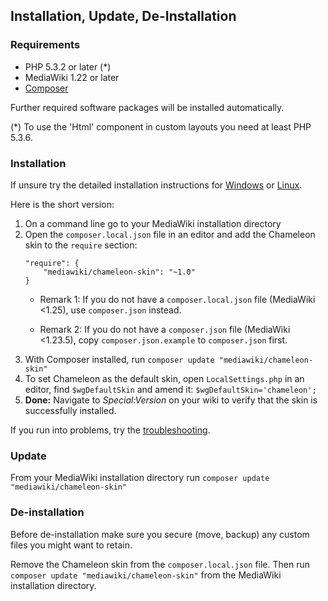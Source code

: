## Installation, Update, De-Installation

### Requirements

- PHP 5.3.2 or later (*)
- MediaWiki 1.22 or later
- [Composer][composer]

Further required software packages will be installed automatically.

(*) To use the 'Html' component in custom layouts you need at least PHP 5.3.6. 

### Installation

If unsure try the detailed installation instructions for
[Windows](installation-windows.md) or [Linux](installation-linux.md).

Here is the short version:

1. On a command line go to your MediaWiki installation directory
4. Open the `composer.local.json` file in an editor and add the Chameleon skin
   to the `require` section:
   ```
   "require": {
       "mediawiki/chameleon-skin": "~1.0"
   }
   ```
   * Remark 1: If you do not have a `composer.local.json` file (MediaWiki <1.25),
     use `composer.json` instead.
   
   * Remark 2: If you do not have a `composer.json` file (MediaWiki <1.23.5),
     copy `composer.json.example` to `composer.json` first.
3. With Composer installed, run
   `composer update "mediawiki/chameleon-skin"`
4. To set Chameleon as the default skin, open `LocalSettings.php` in an editor,
   find `$wgDefaultSkin` and amend it: `$wgDefaultSkin='chameleon';`
5. __Done:__ Navigate to _Special:Version_ on your wiki to verify that the skin
   is successfully installed.

If you run into problems, try the
[troubleshooting](installation-troubleshooting.md).

### Update

From your MediaWiki installation directory run `composer update
"mediawiki/chameleon-skin"`

### De-installation

Before de-installation make sure you secure (move, backup) any custom files you
might want to retain.

Remove the Chameleon skin from the `composer.local.json` file. Then run
`composer update "mediawiki/chameleon-skin"` from the MediaWiki installation
directory.

[composer]: https://getcomposer.org/

